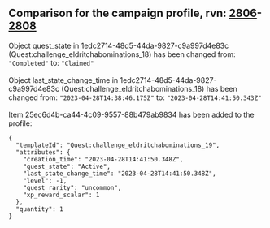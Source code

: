 ## Comparison for the campaign profile, rvn: [2806](https://github.com/PRO100KatYT/FortniteProfileRevisions/tree/main/profiles/campaign/2806%20campaign.json)-[2808](https://github.com/PRO100KatYT/FortniteProfileRevisions/tree/main/profiles/campaign/2808%20campaign.json)

Object quest_state in 1edc2714-48d5-44da-9827-c9a997d4e83c (Quest:challenge_eldritchabominations_18) has been changed from: `"Completed"` to: `"Claimed"`
<br><br>
Object last_state_change_time in 1edc2714-48d5-44da-9827-c9a997d4e83c (Quest:challenge_eldritchabominations_18) has been changed from: `"2023-04-28T14:38:46.175Z"` to: `"2023-04-28T14:41:50.343Z"`
<br><br>
Item 25ec6d4b-ca44-4c09-9557-88b479ab9834 has been added to the profile:

```
{
  "templateId": "Quest:challenge_eldritchabominations_19",
  "attributes": {
    "creation_time": "2023-04-28T14:41:50.348Z",
    "quest_state": "Active",
    "last_state_change_time": "2023-04-28T14:41:50.348Z",
    "level": -1,
    "quest_rarity": "uncommon",
    "xp_reward_scalar": 1
  },
  "quantity": 1
}
```

<br><br>
